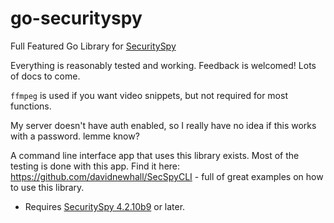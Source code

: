 # go-securityspy

Full Featured Go Library for [SecuritySpy](https://www.bensoftware.com/securityspy/)

Everything is reasonably tested and working. Feedback is welcomed! Lots of docs to come.

`ffmpeg` is used if you want video snippets, but not required for most functions.

My server doesn't have auth enabled, so I really have no idea if this works with a password. lemme know?

A command line interface app that uses this library exists. Most of the testing is done with this app.
Find it here: https://github.com/davidnewhall/SecSpyCLI - full of great examples on how to use this library.


- Requires [SecuritySpy 4.2.10b9](https://www.bensoftware.com/securityspy/download-beta.html) or later.

